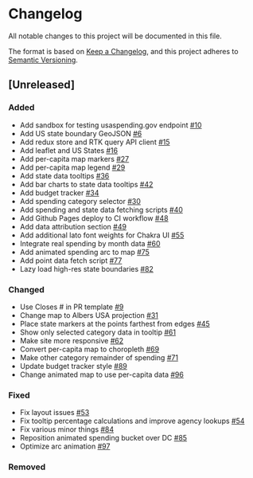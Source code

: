 # Changelog

All notable changes to this project will be documented in this file.

The format is based on [Keep a Changelog](https://keepachangelog.com/en/1.0.0/),
and this project adheres to
[Semantic Versioning](https://semver.org/spec/v2.0.0.html).

## [Unreleased]

### Added

-   Add sandbox for testing usaspending.gov endpoint
    [#10](https://github.com/azavea/green-equity-demo/pull/10)
-   Add US state boundary GeoJSON
    [#6](https://github.com/azavea/green-equity-demo/pull/6)
-   Add redux store and RTK query API client
    [#15](https://github.com/azavea/green-equity-demo/pull/15)
-   Add leaflet and US States
    [#16](https://github.com/azavea/green-equity-demo/pull/16)
-   Add per-capita map markers
    [#27](https://github.com/azavea/green-equity-demo/pull/27)
-   Add per-capita map legend
    [#29](https://github.com/azavea/green-equity-demo/pull/29)
-   Add state data tooltips
    [#36](https://github.com/azavea/green-equity-demo/pull/36)
-   Add bar charts to state data tooltips
    [#42](https://github.com/azavea/green-equity-demo/pull/42)
-   Add budget tracker
    [#34](https://github.com/azavea/green-equity-demo/pull/34)
-   Add spending category selector
    [#30](https://github.com/azavea/green-equity-demo/pull/30)
-   Add spending and state data fetching scripts
    [#40](https://github.com/azavea/green-equity-demo/pull/40)
-   Add Github Pages deploy to CI workflow
    [#48](https://github.com/azavea/green-equity-demo/pull/48)
-   Add data attribution section
    [#49](https://github.com/azavea/green-equity-demo/pull/49)
-   Add additional lato font weights for Chakra UI
    [#55](https://github.com/azavea/green-equity-demo/pull/55)
-   Integrate real spending by month data
    [#60](https://github.com/azavea/green-equity-demo/pull/60)
-   Add animated spending arc to map
    [#75](https://github.com/azavea/green-equity-demo/pull/75)
-   Add point data fetch script
    [#77](https://github.com/azavea/green-equity-demo/pull/77)
-   Lazy load high-res state boundaries
    [#82](https://github.com/azavea/green-equity-demo/pull/82)

### Changed

-   Use Closes # in PR template
    [#9](https://github.com/azavea/green-equity-demo/pull/9)
-   Change map to Albers USA projection
    [#31](https://github.com/azavea/green-equity-demo/pull/31)
-   Place state markers at the points farthest from edges
    [#45](https://github.com/azavea/green-equity-demo/pull/45)
-   Show only selected category data in tooltip
    [#61](https://github.com/azavea/green-equity-demo/pull/61)
-   Make site more responsive
    [#62](https://github.com/azavea/green-equity-demo/pull/62)
-   Convert per-capita map to choropleth
    [#69](https://github.com/azavea/green-equity-demo/pull/69)
-   Make other category remainder of spending
    [#71](https://github.com/azavea/green-equity-demo/pull/71)
-   Update budget tracker style
    [#89](https://github.com/azavea/green-equity-demo/pull/89)
-   Change animated map to use per-capita data
    [#96](https://github.com/azavea/green-equity-demo/pull/96)

### Fixed

-   Fix layout issues [#53](https://github.com/azavea/green-equity-demo/pull/53)
-   Fix tooltip percentage calculations and improve agency lookups
    [#54](https://github.com/azavea/green-equity-demo/pull/54)
-   Fix various minor things
    [#84](https://github.com/azavea/green-equity-demo/pull/84)
-   Reposition animated spending bucket over DC
    [#85](https://github.com/azavea/green-equity-demo/pull/85)
-   Optimize arc animation [#97](https://github.com/azavea/green-equity-demo/pull/97)

### Removed

